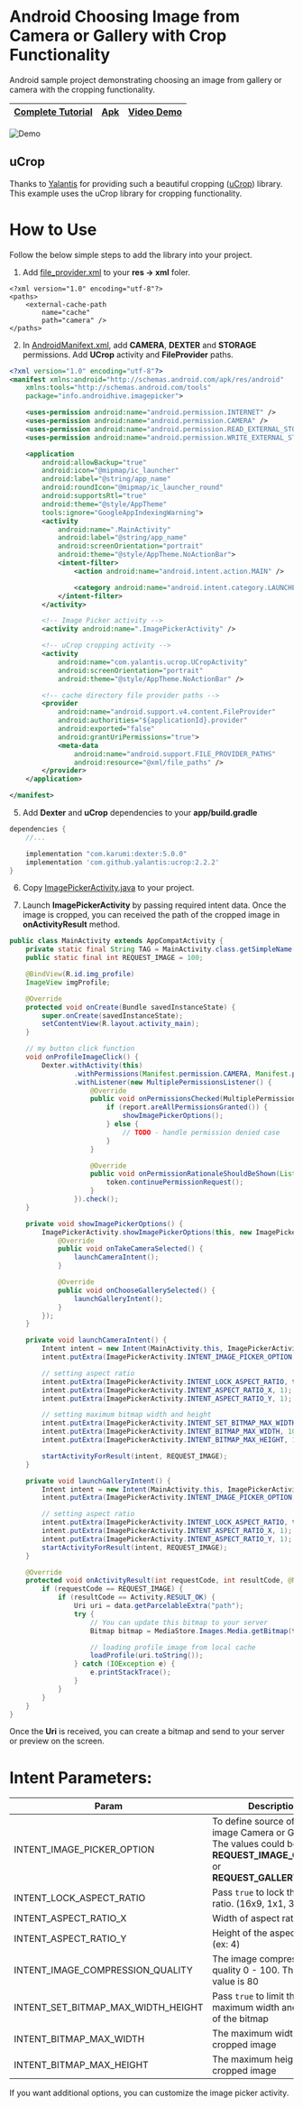Android Choosing Image from Camera or Gallery with Crop Functionality
===================
Android sample project demonstrating choosing an image from gallery or camera with the cropping functionality.

| [Complete Tutorial](https://www.androidhive.info/2018/01/android-content-placeholder-animation-like-facebook-using-shimmer/#disqus_thread)      |  [Apk](http://download.androidhive.info/apk/shimmer.apk) | [Video Demo](https://www.youtube.com/watch?v=j-TPBl39rDk)|
|----------|--------|------|

![Demo](https://www.androidhive.info/wp-content/uploads/2019/02/android-image-from-gallery-or-camera-with-crop-min.jpg)

uCrop
---
Thanks to [Yalantis](https://github.com/Yalantis) for providing such a beautiful cropping ([uCrop](https://github.com/Yalantis/uCrop)) library. This example uses the uCrop library for cropping functionality.

How to Use
===================
Follow the below simple steps to add the library into your project.

1. Add [file_provider.xml](https://github.com/ravi8x/Android-Image-Picker-and-Cropping/blob/master/app/src/main/res/xml/file_paths.xml) to your **res -> xml** foler.
```
<?xml version="1.0" encoding="utf-8"?>
<paths>
    <external-cache-path
        name="cache"
        path="camera" />
</paths>
```
2. In [AndroidManifext.xml](https://github.com/ravi8x/Android-Image-Picker-and-Cropping/blob/master/app/src/main/AndroidManifest.xml), add **CAMERA**, **DEXTER** and **STORAGE** permissions. Add **UCrop** activity and **FileProvider** paths.
```xml
<?xml version="1.0" encoding="utf-8"?>
<manifest xmlns:android="http://schemas.android.com/apk/res/android"
    xmlns:tools="http://schemas.android.com/tools"
    package="info.androidhive.imagepicker">

    <uses-permission android:name="android.permission.INTERNET" />
    <uses-permission android:name="android.permission.CAMERA" />
    <uses-permission android:name="android.permission.READ_EXTERNAL_STORAGE" />
    <uses-permission android:name="android.permission.WRITE_EXTERNAL_STORAGE" />

    <application
        android:allowBackup="true"
        android:icon="@mipmap/ic_launcher"
        android:label="@string/app_name"
        android:roundIcon="@mipmap/ic_launcher_round"
        android:supportsRtl="true"
        android:theme="@style/AppTheme"
        tools:ignore="GoogleAppIndexingWarning">
        <activity
            android:name=".MainActivity"
            android:label="@string/app_name"
            android:screenOrientation="portrait"
            android:theme="@style/AppTheme.NoActionBar">
            <intent-filter>
                <action android:name="android.intent.action.MAIN" />

                <category android:name="android.intent.category.LAUNCHER" />
            </intent-filter>
        </activity>

        <!-- Image Picker activity -->
        <activity android:name=".ImagePickerActivity" />

        <!-- uCrop cropping activity -->
        <activity
            android:name="com.yalantis.ucrop.UCropActivity"
            android:screenOrientation="portrait"
            android:theme="@style/AppTheme.NoActionBar" />

        <!-- cache directory file provider paths -->
        <provider
            android:name="android.support.v4.content.FileProvider"
            android:authorities="${applicationId}.provider"
            android:exported="false"
            android:grantUriPermissions="true">
            <meta-data
                android:name="android.support.FILE_PROVIDER_PATHS"
                android:resource="@xml/file_paths" />
        </provider>
    </application>

</manifest>
```
5. Add **Dexter** and **uCrop** dependencies to your **app/build.gradle**
```gradle
dependencies {
    //...

    implementation "com.karumi:dexter:5.0.0"
    implementation 'com.github.yalantis:ucrop:2.2.2'
}
```
6. Copy [ImagePickerActivity.java](https://github.com/ravi8x/Android-Image-Picker-and-Cropping/blob/master/app/src/main/java/info/androidhive/imagepicker/ImagePickerActivity.java) to your project.

7. Launch **ImagePickerActivity** by passing required intent data. Once the image is cropped, you can received the path of the cropped image in **onActivityResult** method.
```java
public class MainActivity extends AppCompatActivity {
    private static final String TAG = MainActivity.class.getSimpleName();
    public static final int REQUEST_IMAGE = 100;

    @BindView(R.id.img_profile)
    ImageView imgProfile;

    @Override
    protected void onCreate(Bundle savedInstanceState) {
        super.onCreate(savedInstanceState);
        setContentView(R.layout.activity_main);
    }

    // my button click function
    void onProfileImageClick() {
        Dexter.withActivity(this)
                .withPermissions(Manifest.permission.CAMERA, Manifest.permission.WRITE_EXTERNAL_STORAGE)
                .withListener(new MultiplePermissionsListener() {
                    @Override
                    public void onPermissionsChecked(MultiplePermissionsReport report) {
                        if (report.areAllPermissionsGranted()) {
                            showImagePickerOptions();
                        } else {
                            // TODO - handle permission denied case
                        }
                    }

                    @Override
                    public void onPermissionRationaleShouldBeShown(List<PermissionRequest> permissions, PermissionToken token) {
                        token.continuePermissionRequest();
                    }
                }).check();
    }

    private void showImagePickerOptions() {
        ImagePickerActivity.showImagePickerOptions(this, new ImagePickerActivity.PickerOptionListener() {
            @Override
            public void onTakeCameraSelected() {
                launchCameraIntent();
            }

            @Override
            public void onChooseGallerySelected() {
                launchGalleryIntent();
            }
        });
    }

    private void launchCameraIntent() {
        Intent intent = new Intent(MainActivity.this, ImagePickerActivity.class);
        intent.putExtra(ImagePickerActivity.INTENT_IMAGE_PICKER_OPTION, ImagePickerActivity.REQUEST_IMAGE_CAPTURE);

        // setting aspect ratio
        intent.putExtra(ImagePickerActivity.INTENT_LOCK_ASPECT_RATIO, true);
        intent.putExtra(ImagePickerActivity.INTENT_ASPECT_RATIO_X, 1); // 16x9, 1x1, 3:4, 3:2
        intent.putExtra(ImagePickerActivity.INTENT_ASPECT_RATIO_Y, 1);

        // setting maximum bitmap width and height
        intent.putExtra(ImagePickerActivity.INTENT_SET_BITMAP_MAX_WIDTH_HEIGHT, true);
        intent.putExtra(ImagePickerActivity.INTENT_BITMAP_MAX_WIDTH, 1000);
        intent.putExtra(ImagePickerActivity.INTENT_BITMAP_MAX_HEIGHT, 1000);

        startActivityForResult(intent, REQUEST_IMAGE);
    }

    private void launchGalleryIntent() {
        Intent intent = new Intent(MainActivity.this, ImagePickerActivity.class);
        intent.putExtra(ImagePickerActivity.INTENT_IMAGE_PICKER_OPTION, ImagePickerActivity.REQUEST_GALLERY_IMAGE);

        // setting aspect ratio
        intent.putExtra(ImagePickerActivity.INTENT_LOCK_ASPECT_RATIO, true);
        intent.putExtra(ImagePickerActivity.INTENT_ASPECT_RATIO_X, 1); // 16x9, 1x1, 3:4, 3:2
        intent.putExtra(ImagePickerActivity.INTENT_ASPECT_RATIO_Y, 1);
        startActivityForResult(intent, REQUEST_IMAGE);
    }

    @Override
    protected void onActivityResult(int requestCode, int resultCode, @Nullable Intent data) {
        if (requestCode == REQUEST_IMAGE) {
            if (resultCode == Activity.RESULT_OK) {
                Uri uri = data.getParcelableExtra("path");
                try {
                    // You can update this bitmap to your server
                    Bitmap bitmap = MediaStore.Images.Media.getBitmap(this.getContentResolver(), uri);

                    // loading profile image from local cache
                    loadProfile(uri.toString());
                } catch (IOException e) {
                    e.printStackTrace();
                }
            }
        }
    }
}
```

Once the **Uri** is received, you can create a bitmap and send to your server or preview on the screen.

Intent Parameters:
==========
| Param      | Description |
| ----------- | ----------- |
| INTENT_IMAGE_PICKER_OPTION      | To define source of the image Camera or Gallery. The values could be **REQUEST_IMAGE_CAPTURE** or **REQUEST_GALLERY_IMAGE**       |
| INTENT_LOCK_ASPECT_RATIO   | Pass `true` to lock the aspect ratio. (16x9, 1x1, 3:4, 3:2)       |
| INTENT_ASPECT_RATIO_X   | Width of aspect ratio (ex: 3)        |
| INTENT_ASPECT_RATIO_Y   | Height of the aspect ratio (ex: 4)        |
| INTENT_IMAGE_COMPRESSION_QUALITY   | The image compression quality 0 - 100. The default value is 80        |
| INTENT_SET_BITMAP_MAX_WIDTH_HEIGHT   | Pass `true` to limit the maximum width and height of the bitmap        |
| INTENT_BITMAP_MAX_WIDTH   | The maximum width of the cropped image        |
| INTENT_BITMAP_MAX_HEIGHT   | The maximum height of the cropped image        |

If you want additional options, you can customize the image picker activity.